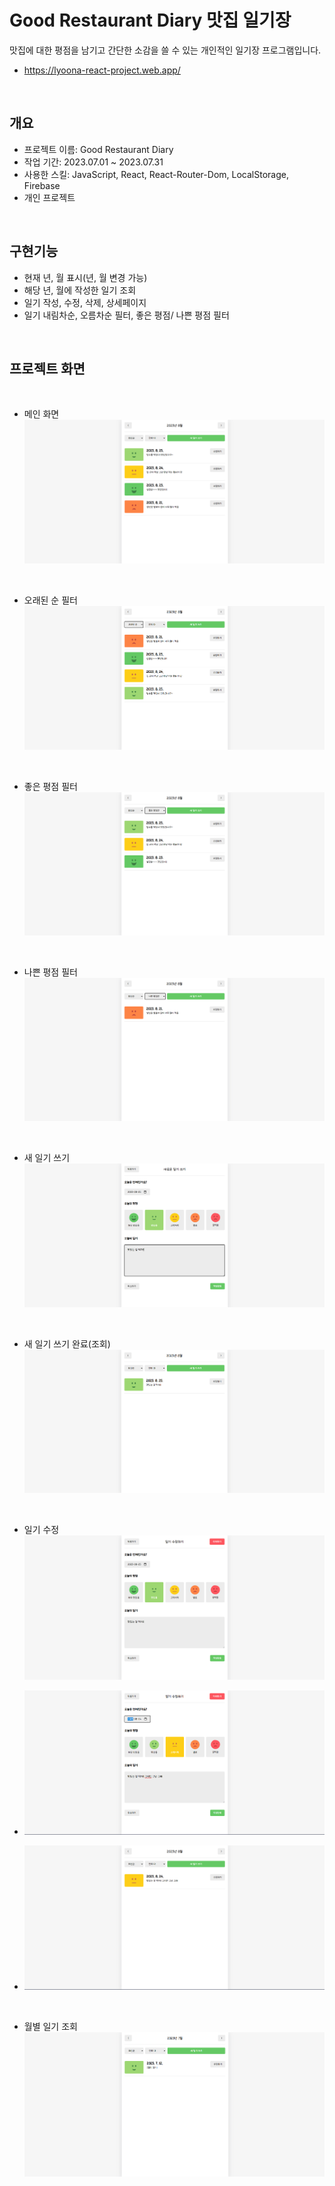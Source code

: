 # Good Restaurant Diary 맛집 일기장
맛집에 대한 평점을 남기고 간단한 소감을 쓸 수 있는 개인적인 일기장 프로그램입니다.
- <https://lyoona-react-project.web.app/>

<br />

## 개요
- 프로젝트 이름: Good Restaurant Diary
- 작업 기간: 2023.07.01 ~ 2023.07.31
- 사용한 스킬: JavaScript, React, React-Router-Dom, LocalStorage, Firebase
- 개인 프로젝트
  
<br />

## 구현기능
- 현재 년, 월 표시(년, 월 변경 가능)
- 해당 년, 월에 작성한 일기 조회
- 일기 작성, 수정, 삭제, 상세페이지
- 일기 내림차순, 오름차순 필터, 좋은 평점/ 나쁜 평점 필터

<br />

## 프로젝트 화면

<br />

  - 메인 화면
    ![메인 화면](https://github.com/lyoohw/goodrestaurantDiary/blob/master/capture/%EB%A9%94%EC%9D%B8%ED%99%94%EB%A9%B4.png)

<br />

  - 오래된 순 필터
    ![오래된 순 필터](https://github.com/lyoohw/goodrestaurantDiary/blob/master/capture/%EC%98%A4%EB%9E%98%EB%90%9C%EC%88%9C%ED%95%84%ED%84%B0.png)
    
<br />

  - 좋은 평점 필터
    ![좋은 평점 필터](https://github.com/lyoohw/goodrestaurantDiary/blob/master/capture/%EC%A2%8B%EC%9D%80%ED%8F%89%EC%A0%90%20%ED%95%84%ED%84%B0.png)

<br />

  - 나쁜 평점 필터
    ![나쁜 평점 필터](https://github.com/lyoohw/goodrestaurantDiary/blob/master/capture/%EB%82%98%EC%81%9C%20%ED%8F%89%EC%A0%90%20%ED%95%84%ED%84%B0.png)

<br />

  - 새 일기 쓰기
    ![새 일기 쓰기](https://github.com/lyoohw/goodrestaurantDiary/blob/master/capture/%EC%83%88%EC%9D%BC%EA%B8%B0%EC%93%B0%EA%B8%B0.png)

<br />

  - 새 일기 쓰기 완료(조회)
    ![새 일기 쓰기 완료(조회)](https://github.com/lyoohw/goodrestaurantDiary/blob/master/capture/%EC%9D%BC%EA%B8%B0%EC%9E%91%EC%84%B1.png)

<br />

  - 일기 수정
    ![일기 수정1](https://github.com/lyoohw/goodrestaurantDiary/blob/master/capture/%EC%9D%BC%EA%B8%B0%EC%88%98%EC%A0%951.png)

  - ![일기 수정2](https://github.com/lyoohw/goodrestaurantDiary/blob/master/capture/%EC%9D%BC%EA%B8%B0%EC%88%98%EC%A0%952.png)
  - ![일기 수정 완료](https://github.com/lyoohw/goodrestaurantDiary/blob/master/capture/%EC%9D%BC%EA%B8%B0%EC%88%98%EC%A0%95%EC%99%84%EB%A3%8C.png)
    
<br />

  - 월별 일기 조회
![월별 일기 조회](https://github.com/lyoohw/goodrestaurantDiary/blob/master/capture/%EC%9B%94%EB%B3%84%20%EC%9D%BC%EA%B8%B0%20%EC%A1%B0%ED%9A%8C.png)
